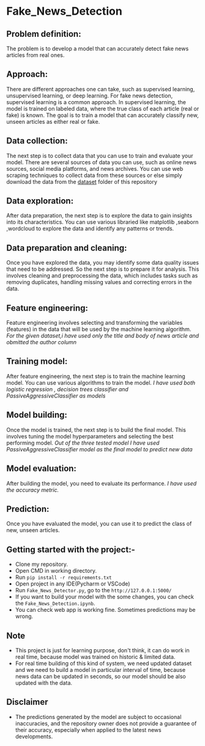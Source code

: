 # Fake_News_Detection

## Problem definition:
The problem is to develop a model that can accurately detect fake news articles from real ones.

## Approach:
There are different approaches one can take, such as supervised learning, unsupervised learning, or deep learning. For fake news detection, supervised learning is a common approach. In supervised learning, the model is trained on labeled data, where the true class of each article (real or fake) is known. The goal is to train a model that can accurately classify new, unseen articles as either real or fake.

## Data collection:
The next step is to collect data that you can use to train and evaluate your model. There are several sources of data you can use, such as online news sources, social media platforms, and news archives. You can use web scraping techniques to collect data from these sources or else simply download the data from the [dataset](/dataset) folder of this repository

## Data exploration:
After data preparation, the next step is to explore the data to gain insights into its characteristics. You can use various libraried like matplotlib ,seaborn ,wordcloud to explore the data and identify any patterns or trends.

## Data preparation and cleaning:
Once you have explored the data, you may identify some data quality issues that need to be addressed. So the next step is to prepare it for analysis. This involves cleaning and preprocessing the data, which includes tasks such as removing duplicates, handling missing values and correcting errors in the data.

## Feature engineering:
Feature engineering involves selecting and transforming the variables (features) in the data that will be used by the machine learning algorithm. 
<i>For the given dataset,i have used only the title and body of news article and obmitted the author column</i>

## Training model:
After feature engineering, the next step is to train the machine learning model. You can use various algorithms to train the model.
<i>I have used both logistic regression , decision trees classifier and PassiveAggressiveClassifier as models </i>

## Model building:
Once the model is trained, the next step is to build the final model. This involves tuning the model hyperparameters and selecting the best performing model.
<i>Out of the three tested model I have used PassiveAggressiveClassifier model as the final model to predict new data</i>

## Model evaluation:
After building the model, you need to evaluate its performance.
<i>I have used the accuracy metric.</i>

## Prediction:
Once you have evaluated the model, you can use it to predict the class of new, unseen articles.

## Getting started with the project:-

- Clone my repository.
- Open CMD in working directory.
- Run `pip install -r requirements.txt`
- Open project in any IDE(Pycharm or VSCode)
- Run `Fake_News_Detector.py`, go to the `http://127.0.0.1:5000/`
- If you want to build your model with the some changes, you can check the `Fake_News_Detection.ipynb`.
- You can check web app is working fine. Sometimes predictions may be wrong.

## Note
- This project is just for learning purpose, don't think, it can do work in real time, because model was trained on historic & limited data.
- For real time building of this kind of system, we need updated dataset and we need to build a model in particular interval of time, because news data can be updated in seconds, so our model should be also updated with the data.

## Disclaimer
- The predictions generated by the model are subject to occasional inaccuracies, and the repository owner does not provide a guarantee of their accuracy, especially when applied to the latest news developments.